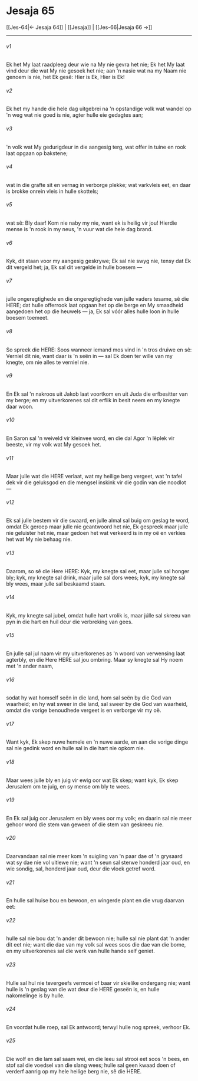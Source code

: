 # Jesaja 65

[[Jes-64|← Jesaja 64]] | [[Jesaja]] | [[Jes-66|Jesaja 66 →]]
***

###### v1
Ek het My laat raadpleeg deur wie na My nie gevra het nie; Ek het My laat vind deur die wat My nie gesoek het nie; aan 'n nasie wat na my Naam nie genoem is nie, het Ek gesê: Hier is Ek, Hier is Ek! 
###### v2
Ek het my hande die hele dag uitgebrei na 'n opstandige volk wat wandel op 'n weg wat nie goed is nie, agter hulle eie gedagtes aan; 
###### v3
'n volk wat My gedurigdeur in die aangesig terg, wat offer in tuine en rook laat opgaan op bakstene; 
###### v4
wat in die grafte sit en vernag in verborge plekke; wat varkvleis eet, en daar is brokke onrein vleis in hulle skottels; 
###### v5
wat sê: Bly daar! Kom nie naby my nie, want ek is heilig vir jou! Hierdie mense is 'n rook in my neus, 'n vuur wat die hele dag brand. 
###### v6
Kyk, dit staan voor my aangesig geskrywe; Ek sal nie swyg nie, tensy dat Ek dit vergeld het; ja, Ek sal dit vergelde in hulle boesem — 
###### v7
julle ongeregtighede en die ongeregtighede van julle vaders tesame, sê die HERE; dat hulle offerrook laat opgaan het op die berge en My smaadheid aangedoen het op die heuwels — ja, Ek sal vóór alles hulle loon in hulle boesem toemeet. 
###### v8
So spreek die HERE: Soos wanneer iemand mos vind in 'n tros druiwe en sê: Verniel dit nie, want daar is 'n seën in — sal Ek doen ter wille van my knegte, om nie alles te verniel nie. 
###### v9
En Ek sal 'n nakroos uit Jakob laat voortkom en uit Juda die erfbesitter van my berge; en my uitverkorenes sal dit erflik in besit neem en my knegte daar woon. 
###### v10
En Saron sal 'n weiveld vir kleinvee word, en die dal Agor 'n lêplek vir beeste, vir my volk wat My gesoek het. 
###### v11
Maar julle wat die HERE verlaat, wat my heilige berg vergeet, wat 'n tafel dek vir die geluksgod en die mengsel inskink vir die godin van die noodlot — 
###### v12
Ek sal julle bestem vir die swaard, en julle almal sal buig om geslag te word, omdat Ek geroep maar julle nie geantwoord het nie, Ek gespreek maar julle nie geluister het nie, maar gedoen het wat verkeerd is in my oë en verkies het wat My nie behaag nie. 
###### v13
Daarom, so sê die Here HERE: Kyk, my knegte sal eet, maar julle sal honger bly; kyk, my knegte sal drink, maar julle sal dors wees; kyk, my knegte sal bly wees, maar julle sal beskaamd staan. 
###### v14
Kyk, my knegte sal jubel, omdat hulle hart vrolik is, maar júlle sal skreeu van pyn in die hart en huil deur die verbreking van gees. 
###### v15
En julle sal jul naam vir my uitverkorenes as 'n woord van verwensing laat agterbly, en die Here HERE sal jou ombring. Maar sy knegte sal Hy noem met 'n ander naam, 
###### v16
sodat hy wat homself seën in die land, hom sal seën by die God van waarheid; en hy wat sweer in die land, sal sweer by die God van waarheid, omdat die vorige benoudhede vergeet is en verborge vir my oë. 
###### v17
Want kyk, Ek skep nuwe hemele en 'n nuwe aarde, en aan die vorige dinge sal nie gedink word en hulle sal in die hart nie opkom nie. 
###### v18
Maar wees julle bly en juig vir ewig oor wat Ek skep; want kyk, Ek skep Jerusalem om te juig, en sy mense om bly te wees. 
###### v19
En Ek sal juig oor Jerusalem en bly wees oor my volk; en daarin sal nie meer gehoor word die stem van geween of die stem van geskreeu nie. 
###### v20
Daarvandaan sal nie meer kom 'n suigling van 'n paar dae of 'n grysaard wat sy dae nie vol uitlewe nie; want 'n seun sal sterwe honderd jaar oud, en wie sondig, sal, honderd jaar oud, deur die vloek getref word. 
###### v21
En hulle sal huise bou en bewoon, en wingerde plant en die vrug daarvan eet: 
###### v22
hulle sal nie bou dat 'n ander dit bewoon nie; hulle sal nie plant dat 'n ander dit eet nie; want die dae van my volk sal wees soos die dae van die bome, en my uitverkorenes sal die werk van hulle hande self geniet. 
###### v23
Hulle sal hul nie tevergeefs vermoei of baar vir skielike ondergang nie; want hulle is 'n geslag van die wat deur die HERE geseën is, en hulle nakomelinge is by hulle. 
###### v24
En voordat hulle roep, sal Ek antwoord; terwyl hulle nog spreek, verhoor Ek. 
###### v25
Die wolf en die lam sal saam wei, en die leeu sal strooi eet soos 'n bees, en stof sal die voedsel van die slang wees; hulle sal geen kwaad doen of verderf aanrig op my hele heilige berg nie, sê die HERE. 

